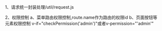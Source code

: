 1、请求统一封装处理/util/request.js

2、权限控制
    a、菜单路由权限控制,route.name作为路由的权限id
    b、页面按钮等元素权限控制
         v-if="checkPermission('admin')"或者v-permission="'admin'"    